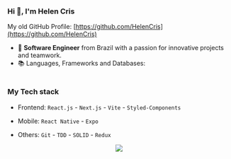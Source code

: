 ### Hi 👋, I'm Helen Cris

My old GitHub Profile: [https://github.com/HelenCris](https://github.com/HelenCris)

- 🔭 **Software Engineer** from Brazil with a passion for innovative projects and teamwork.
- 📚 Languages, Frameworks and Databases:<br><br>

### My Tech stack

* Frontend: `React.js` - `Next.js` - `Vite` - `Styled-Components`

* Mobile: `React Native` - `Expo`

* Others: `Git` - `TDD` - `SOLID` - `Redux`


<div align="center">
<a href="https://github.com/HelenCrisM">
<img src="https://github-readme-stats.vercel.app/api/top-langs/?username=HelenCrisM&layout=compact&langs_count=7&theme=radical"/>
</div>




